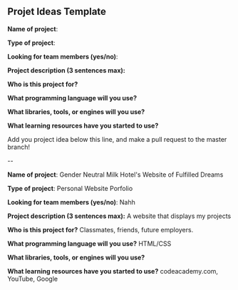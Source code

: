 ## Projet Ideas Template

**Name of project**:

**Type of project**:

**Looking for team members (yes/no)**:

**Project description (3 sentences max):**

**Who is this project for?**

**What programming language will you use?**

**What libraries, tools, or engines will you use?**

**What learning resources have you started to use?**

Add you project idea below this line, and make a pull request to the master branch!

--

**Name of project**: Gender Neutral Milk Hotel's Website of Fulfilled Dreams

**Type of project**: Personal Website Porfolio

**Looking for team members (yes/no)**: Nahh

**Project description (3 sentences max):** A website that displays my projects

**Who is this project for?** Classmates, friends, future employers.

**What programming language will you use?** HTML/CSS

**What libraries, tools, or engines will you use?**

**What learning resources have you started to use?** codeacademy.com, YouTube, Google